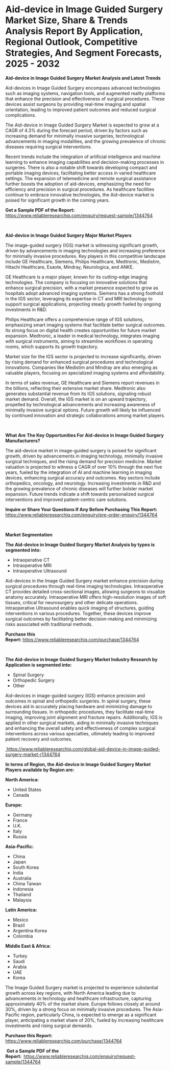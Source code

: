 <p><h1>Aid-device in Image Guided Surgery Market Size, Share & Trends Analysis Report By Application, Regional Outlook, Competitive Strategies, And Segment Forecasts, 2025 - 2032</h1></p><p><strong>Aid-device in Image Guided Surgery Market Analysis and Latest Trends</strong></p>
<p><p>Aid-devices in Image Guided Surgery encompass advanced technologies such as imaging systems, navigation tools, and augmented reality platforms that enhance the precision and effectiveness of surgical procedures. These devices assist surgeons by providing real-time imaging and spatial orientation, leading to improved patient outcomes and reduced surgical complications. </p><p>The Aid-device in Image Guided Surgery Market is expected to grow at a CAGR of 4.3% during the forecast period, driven by factors such as increasing demand for minimally invasive surgeries, technological advancements in imaging modalities, and the growing prevalence of chronic diseases requiring surgical interventions. </p><p>Recent trends include the integration of artificial intelligence and machine learning to enhance imaging capabilities and decision-making processes in surgeries. There is also a notable shift towards developing compact and portable imaging devices, facilitating better access in varied healthcare settings. The expansion of telemedicine and remote surgical assistance further boosts the adoption of aid-devices, emphasizing the need for efficiency and precision in surgical procedures. As healthcare facilities continue to embrace innovative technologies, the Aid-device market is poised for significant growth in the coming years.</p></p>
<p><strong>Get a Sample PDF of the Report:&nbsp;</strong> <a href="https://www.reliableresearchiq.com/enquiry/request-sample/1344764?utm_campaign=2325&utm_medium=2&utm_source=Github&utm_content=ia&utm_term=14042025&utm_id=aid-device-in-image-guided-surgery">https://www.reliableresearchiq.com/enquiry/request-sample/1344764</a></p>
<p>&nbsp;</p>
<p><strong>Aid-device in Image Guided Surgery Major Market Players</strong></p>
<p><p>The image-guided surgery (IGS) market is witnessing significant growth, driven by advancements in imaging technologies and increasing preference for minimally invasive procedures. Key players in this competitive landscape include GE Healthcare, Siemens, Philips Healthcare, Medtronic, Medistim, Hitachi Healthcare, Esaote, Mindray, Neurologica, and ANKE.</p><p>GE Healthcare is a major player, known for its cutting-edge imaging technologies. The company is focusing on innovative solutions that enhance surgical precision, with a market presence expected to grow as hospitals adopt advanced imaging systems. Siemens has a strong foothold in the IGS sector, leveraging its expertise in CT and MRI technology to support surgical applications, projecting steady growth fueled by ongoing investments in R&D.</p><p>Philips Healthcare offers a comprehensive range of IGS solutions, emphasizing smart imaging systems that facilitate better surgical outcomes. Its strong focus on digital health creates opportunities for future market expansion. Medtronic, a leader in medical technology, integrates imaging with surgical instruments, aiming to streamline workflows in operating rooms, which supports its growth trajectory.</p><p>Market size for the IGS sector is projected to increase significantly, driven by rising demand for enhanced surgical procedures and technological innovations. Companies like Medistim and Mindray are also emerging as valuable players, focusing on specialized imaging systems and affordability.</p><p>In terms of sales revenue, GE Healthcare and Siemens report revenues in the billions, reflecting their extensive market share. Medtronic also generates substantial revenue from its IGS solutions, signaling robust market demand. Overall, the IGS market is on an upward trajectory, propelled by technological advancements and increasing awareness of minimally invasive surgical options. Future growth will likely be influenced by continued innovation and strategic collaborations among market players.</p></p>
<p>&nbsp;</p>
<p><strong>What Are The Key Opportunities For Aid-device in Image Guided Surgery Manufacturers?</strong></p>
<p><p>The aid-device market in image-guided surgery is poised for significant growth, driven by advancements in imaging technology, minimally invasive surgical techniques, and the rising demand for precision medicine. Market valuation is projected to witness a CAGR of over 10% through the next five years, fueled by the integration of AI and machine learning in imaging devices, enhancing surgical accuracy and outcomes. Key sectors include orthopedics, oncology, and neurology. Increasing investments in R&D and the growing prevalence of chronic diseases will further bolster market expansion. Future trends indicate a shift towards personalized surgical interventions and improved patient-centric care solutions.</p></p>
<p><strong>Inquire or Share Your Questions If Any Before Purchasing This Report:</strong> <a href="https://www.reliableresearchiq.com/enquiry/pre-order-enquiry/1344764?utm_campaign=2325&utm_medium=2&utm_source=Github&utm_content=ia&utm_term=14042025&utm_id=aid-device-in-image-guided-surgery">https://www.reliableresearchiq.com/enquiry/pre-order-enquiry/1344764</a></p>
<p>&nbsp;</p>
<p><strong>Market Segmentation</strong></p>
<p><strong>The Aid-device in Image Guided Surgery Market Analysis by types is segmented into:</strong></p>
<p><ul><li>Intraoperative CT</li><li>Intraoperative MRI</li><li>Intraoperative Ultrasound</li></ul></p>
<p><p>Aid-devices in the Image Guided Surgery market enhance precision during surgical procedures through real-time imaging technologies. Intraoperative CT provides detailed cross-sectional images, allowing surgeons to visualize anatomy accurately. Intraoperative MRI offers high-resolution images of soft tissues, critical for neurosurgery and other delicate operations. Intraoperative Ultrasound enables quick imaging of structures, guiding interventions in various procedures. Together, these devices improve surgical outcomes by facilitating better decision-making and minimizing risks associated with traditional methods.</p></p>
<p><strong>Purchase this Report:&nbsp;</strong><a href="https://www.reliableresearchiq.com/purchase/1344764?utm_campaign=2325&utm_medium=2&utm_source=Github&utm_content=ia&utm_term=14042025&utm_id=aid-device-in-image-guided-surgery">https://www.reliableresearchiq.com/purchase/1344764</a></p>
<p>&nbsp;</p>
<p><strong>The Aid-device in Image Guided Surgery Market Industry Research by Application is segmented into:</strong></p>
<p><ul><li>Spinal Surgery</li><li>Orthopedic Surgery</li><li>Other</li></ul></p>
<p><p>Aid-devices in image-guided surgery (IGS) enhance precision and outcomes in spinal and orthopedic surgeries. In spinal surgery, these devices aid in accurately placing hardware and minimizing damage to surrounding tissues. In orthopedic procedures, they facilitate real-time imaging, improving joint alignment and fracture repairs. Additionally, IGS is applied in other surgical markets, aiding in minimally invasive techniques and enhancing the overall safety and effectiveness of complex surgical interventions across various specialties, ultimately leading to improved patient recovery and outcomes.</p></p>
<p><a href="https://www.reliableresearchiq.com/global-aid-device-in-image-guided-surgery-market-r1344764?utm_campaign=2325&utm_medium=2&utm_source=Github&utm_content=ia&utm_term=14042025&utm_id=aid-device-in-image-guided-surgery">&nbsp;https://www.reliableresearchiq.com/global-aid-device-in-image-guided-surgery-market-r1344764</a></p>
<p><strong>In terms of Region, the Aid-device in Image Guided Surgery Market Players available by Region are:</strong></p>
<p>
    <p> <strong> North America: </strong>
        <ul>
            <li>United States</li>
            <li>Canada</li>
        </ul>
        </p> 
    <p> <strong> Europe: </strong>
        <ul>
            <li>Germany</li>
            <li>France</li>
            <li>U.K.</li>
            <li>Italy</li>
            <li>Russia</li>
        </ul>
        </p> 
    <p> <strong> Asia-Pacific: </strong>
        <ul>
            <li>China</li>
            <li>Japan</li>
            <li>South Korea</li>
            <li>India</li>
            <li>Australia</li>
            <li>China Taiwan</li>
            <li>Indonesia</li>
            <li>Thailand</li>
            <li>Malaysia</li>
        </ul>
        </p> 
    <p> <strong> Latin America: </strong>
        <ul>
            <li>Mexico</li>
            <li>Brazil</li>
            <li>Argentina Korea</li>
            <li>Colombia</li>
        </ul>
        </p> 
    <p> <strong> Middle East & Africa: </strong>
        <ul>
            <li>Turkey</li>
            <li>Saudi</li>
            <li>Arabia</li>
            <li>UAE</li>
            <li>Korea</li>
        </ul>
    </p>
    </p>
<p><p>The Image Guided Surgery market is projected to experience substantial growth across key regions, with North America leading due to advancements in technology and healthcare infrastructure, capturing approximately 40% of the market share. Europe follows closely at around 30%, driven by a strong focus on minimally invasive procedures. The Asia-Pacific region, particularly China, is expected to emerge as a significant player, anticipating a market share of 20%, fueled by increasing healthcare investments and rising surgical demands.</p></p>
<p><strong>Purchase this Report: </strong><a href="https://www.reliableresearchiq.com/purchase/1344764?utm_campaign=2325&utm_medium=2&utm_source=Github&utm_content=ia&utm_term=14042025&utm_id=aid-device-in-image-guided-surgery">https://www.reliableresearchiq.com/purchase/1344764</a></p>
<p>&nbsp;<strong>Get a Sample PDF of the Report:&nbsp;&nbsp;</strong><a href="https://www.reliableresearchiq.com/enquiry/request-sample/1344764?utm_campaign=2325&utm_medium=2&utm_source=Github&utm_content=ia&utm_term=14042025&utm_id=aid-device-in-image-guided-surgery">https://www.reliableresearchiq.com/enquiry/request-sample/1344764</a></p>
<p><strong></strong></p>
<p><p></p><p></p><p></p></p>